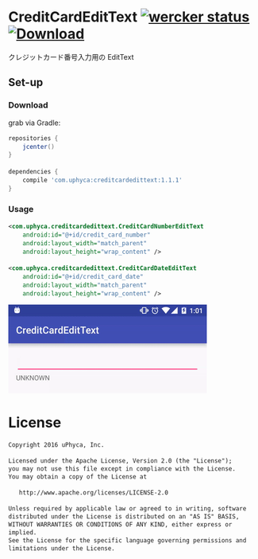 # CreditCardEditText [![wercker status](https://app.wercker.com/status/319dd3cd582ba9487016f3679c48b60e/s/master "wercker status")](https://app.wercker.com/project/bykey/319dd3cd582ba9487016f3679c48b60e) [ ![Download](https://api.bintray.com/packages/uphyca/maven/creditcardedittext/images/download.svg) ](https://bintray.com/uphyca/maven/creditcardedittext/)
クレジットカード番号入力用の EditText

## Set-up

### Download
grab via Gradle:
```groovy
repositories {
    jcenter()
}

dependencies {
    compile 'com.uphyca:creditcardedittext:1.1.1'
}
```


### Usage

```xml
<com.uphyca.creditcardedittext.CreditCardNumberEditText
    android:id="@+id/credit_card_number"
    android:layout_width="match_parent"
    android:layout_height="wrap_content" />

<com.uphyca.creditcardedittext.CreditCardDateEditText
    android:id="@+id/credit_card_date"
    android:layout_width="match_parent"
    android:layout_height="wrap_content" />
```


![CreditCardEditText](CreditCardEditText.gif)

# License

    Copyright 2016 uPhyca, Inc.

    Licensed under the Apache License, Version 2.0 (the "License");
    you may not use this file except in compliance with the License.
    You may obtain a copy of the License at

       http://www.apache.org/licenses/LICENSE-2.0

    Unless required by applicable law or agreed to in writing, software
    distributed under the License is distributed on an "AS IS" BASIS,
    WITHOUT WARRANTIES OR CONDITIONS OF ANY KIND, either express or implied.
    See the License for the specific language governing permissions and
    limitations under the License.
